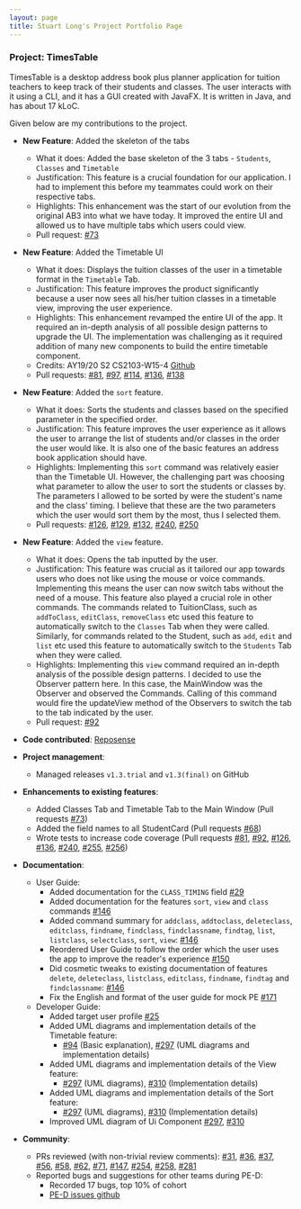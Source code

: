 ```yaml
---
layout: page
title: Stuart Long's Project Portfolio Page
---
```


### Project: TimesTable

TimesTable is a desktop address book plus planner application for tuition teachers to keep track of their students
and classes. The user interacts with it using a CLI, and it has a GUI created with JavaFX. It is written in Java,
and has about 17 kLoC.

Given below are my contributions to the project.

* **New Feature**: Added the skeleton of the tabs
    * What it does: Added the base skeleton of the 3 tabs - `Students`, `Classes` and `Timetable`
    * Justification: This feature is a crucial foundation for our application. I had to implement this before my teammates could work on their respective tabs.
    * Highlights: This enhancement was the start of our evolution from the original AB3 into what we have today. It improved the entire UI and allowed us to have multiple tabs which users could view.
    * Pull request: [\#73](https://github.com/AY2122S1-CS2103T-F11-1/tp/pull/73)
    
* **New Feature**: Added the Timetable UI
    * What it does: Displays the tuition classes of the user in a timetable format in the `Timetable` Tab.
    * Justification: This feature improves the product significantly because a user now sees all his/her tuition classes in a timetable view, improving the user experience.
    * Highlights: This enhancement revamped the entire UI of the app. It required an in-depth analysis of all possible design patterns to upgrade the UI. The implementation was challenging as it required addition of many new components to build the entire timetable component.
    * Credits: AY19/20 S2 CS2103-W15-4 [Github](https://github.com/AY1920S2-CS2103-W15-4/main/tree/master/src/main/java/clzzz/helper/ui/calendar)
    * Pull requests: [\#81](https://github.com/AY2122S1-CS2103T-F11-1/tp/pull/81), [\#97](https://github.com/AY2122S1-CS2103T-F11-1/tp/pull/97), [\#114](https://github.com/AY2122S1-CS2103T-F11-1/tp/pull/114), [\#136](https://github.com/AY2122S1-CS2103T-F11-1/tp/pull/136), [\#138](https://github.com/AY2122S1-CS2103T-F11-1/tp/pull/138)
  
* **New Feature**: Added the `sort` feature.
    * What it does: Sorts the students and classes based on the specified parameter in the specified order.
    * Justification: This feature improves the user experience as it allows the user to arrange the list of students and/or classes in the order the user would like. It is also one of the basic features an address book application should have.
    * Highlights: Implementing this `sort` command was relatively easier than the Timetable UI. However, the challenging part was choosing what parameter to allow the user to sort the students or classes by. The parameters I allowed to be sorted by were the student's name and the class' timing. I believe that these are the two parameters which the user would sort them by the most, thus I selected them.
    * Pull requests: [\#126](https://github.com/AY2122S1-CS2103T-F11-1/tp/pull/126), [\#129](https://github.com/AY2122S1-CS2103T-F11-1/tp/pull/129), [\#132](https://github.com/AY2122S1-CS2103T-F11-1/tp/pull/132), [\#240](https://github.com/AY2122S1-CS2103T-F11-1/tp/pull/240), [\#250](https://github.com/AY2122S1-CS2103T-F11-1/tp/pull/250)

* **New Feature**: Added the `view` feature.
   * What it does: Opens the tab inputted by the user.
   * Justification: This feature was crucial as it tailored our app towards users who does not like using the mouse or voice commands. Implementing this means the user can now switch tabs without the need of a mouse. This feature also played a crucial role in other commands. The commands related to TuitionClass, such as `addToClass`, `editClass`, `removeClass` etc used this feature to automatically switch to the `Classes` Tab when they were called. Similarly, for commands related to the Student, such as `add`, `edit` and `list` etc used this feature to automatically switch to the `Students` Tab when they were called.
   * Highlights: Implementing this `view` command required an in-depth analysis of the possible design patterns. I decided to use the Observer pattern here. In this case, the MainWindow was the Observer and observed the Commands. Calling of this command would fire the updateView method of the Observers to switch the tab to the tab indicated by the user.
   * Pull request: [\#92](https://github.com/AY2122S1-CS2103T-F11-1/tp/pull/92)
  
* **Code contributed**: [Reposense](https://nus-cs2103-ay2122s1.github.io/tp-dashboard/?search=&sort=groupTitle&sortWithin=title&timeframe=commit&mergegroup=&groupSelect=groupByRepos&breakdown=true&checkedFileTypes=docs~functional-code~test-code~other&since=2021-09-17&tabOpen=true&tabType=authorship&tabAuthor=s7u4rt99&tabRepo=AY2122S1-CS2103T-F11-1%2Ftp%5Bmaster%5D&authorshipIsMergeGroup=false&authorshipFileTypes=docs~functional-code~test-code&authorshipIsBinaryFileTypeChecked=false)

* **Project management**:
    * Managed releases `v1.3.trial` and `v1.3(final)` on GitHub

* **Enhancements to existing features**:
    * Added Classes Tab and Timetable Tab to the Main Window (Pull requests [\#73](https://github.com/AY2122S1-CS2103T-F11-1/tp/pull/73))
    * Added the field names to all StudentCard (Pull requests [\#68](https://github.com/AY2122S1-CS2103T-F11-1/tp/pull/68))
    * Wrote tests to increase code coverage (Pull requests [\#81](https://github.com/AY2122S1-CS2103T-F11-1/tp/pull/81), [\#92](https://github.com/AY2122S1-CS2103T-F11-1/tp/pull/92), [\#126](https://github.com/AY2122S1-CS2103T-F11-1/tp/pull/126), [\#136](https://github.com/AY2122S1-CS2103T-F11-1/tp/pull/136), [\#240](https://github.com/AY2122S1-CS2103T-F11-1/tp/pull/240), [\#255](https://github.com/AY2122S1-CS2103T-F11-1/tp/pull/255), [\#256](https://github.com/AY2122S1-CS2103T-F11-1/tp/pull/256)) 

* **Documentation**:
    * User Guide:
        * Added documentation for the `CLASS_TIMING` field [\#29](https://github.com/AY2122S1-CS2103T-F11-1/tp/pull/29)
        * Added documentation for the features `sort`, `view` and `class` commands [\#146](https://github.com/AY2122S1-CS2103T-F11-1/tp/pull/146)
        * Added command summary for `addclass`, `addtoclass`, `deleteclass`, `editclass`, `findname`, `findclass`, `findclassname`, `findtag`, `list`, `listclass`, `selectclass`, `sort`, `view`: [\#146](https://github.com/AY2122S1-CS2103T-F11-1/tp/pull/146)
        * Reordered User Guide to follow the order which the user uses the app to improve the reader's experience [\#150](https://github.com/AY2122S1-CS2103T-F11-1/tp/pull/150) 
        * Did cosmetic tweaks to existing documentation of features `delete`, `deleteclass`, `listclass`, `editclass`, `findname`, `findtag` and `findclassname`: [\#146](https://github.com/AY2122S1-CS2103T-F11-1/tp/pull/146)
        * Fix the English and format of the user guide for mock PE [\#171](https://github.com/AY2122S1-CS2103T-F11-1/tp/pull/171)
    * Developer Guide:
        * Added target user profile [\#25](https://github.com/AY2122S1-CS2103T-F11-1/tp/pull/25)
        * Added UML diagrams and implementation details of the Timetable feature:
          * [\#94](https://github.com/AY2122S1-CS2103T-F11-1/tp/pull/94) (Basic explanation), [\#297](https://github.com/AY2122S1-CS2103T-F11-1/tp/pull/297) (UML diagrams and implementation details)
        * Added UML diagrams and implementation details of the View feature:
          * [\#297](https://github.com/AY2122S1-CS2103T-F11-1/tp/pull/297) (UML diagrams), [\#310](https://github.com/AY2122S1-CS2103T-F11-1/tp/pull/310) (Implementation details)
        * Added UML diagrams and implementation details of the Sort feature:
          * [\#297](https://github.com/AY2122S1-CS2103T-F11-1/tp/pull/297) (UML diagrams), [\#310](https://github.com/AY2122S1-CS2103T-F11-1/tp/pull/310) (Implementation details)
        * Improved UML diagram of Ui Component [\#297](https://github.com/AY2122S1-CS2103T-F11-1/tp/pull/297), [\#310](https://github.com/AY2122S1-CS2103T-F11-1/tp/pull/310)

* **Community**:
    * PRs reviewed (with non-trivial review comments): [\#31](https://github.com/AY2122S1-CS2103T-F11-1/tp/pull/31), [\#36](https://github.com/AY2122S1-CS2103T-F11-1/tp/pull/36), [\#37](https://github.com/AY2122S1-CS2103T-F11-1/tp/pull/37), [\#56](https://github.com/AY2122S1-CS2103T-F11-1/tp/pull/56), [\#58](https://github.com/AY2122S1-CS2103T-F11-1/tp/pull/58), [\#62](https://github.com/AY2122S1-CS2103T-F11-1/tp/pull/62), [\#71](https://github.com/AY2122S1-CS2103T-F11-1/tp/pull/71), [\#147](https://github.com/AY2122S1-CS2103T-F11-1/tp/pull/147), [\#254](https://github.com/AY2122S1-CS2103T-F11-1/tp/pull/254), [\#258](https://github.com/AY2122S1-CS2103T-F11-1/tp/pull/258), [\#281](https://github.com/AY2122S1-CS2103T-F11-1/tp/pull/281)
    * Reported bugs and suggestions for other teams during PE-D:
        * Recorded 17 bugs, top 10% of cohort
        * [PE-D issues github](https://github.com/s7u4rt99/ped/issues)
